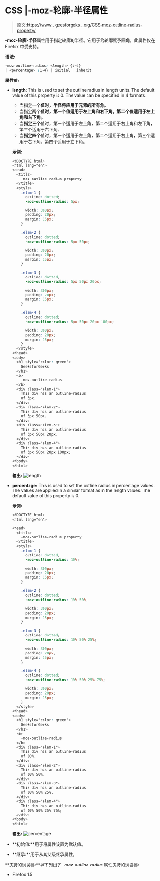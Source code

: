 # CSS |-moz-轮廓-半径属性

> 原文:[https://www . geesforgeks . org/CSS-moz-outline-radius-property/](https://www.geeksforgeeks.org/css-moz-outline-radius-property/)

**-moz-轮廓-半径**属性用于指定轮廓的半径。它用于给轮廓赋予圆角。此属性仅在 Firefox 中受支持。

**语法:**

```css
-moz-outline-radius: <length> {1-4} 
| <percentage> (1-4} | initial | inherit
```

**属性值:**

*   **length:** This is used to set the outline radius in length units. The default value of this property is 0.
    The value can be specified in 4 formats.
    *   当指定一个**值时，半径将应用于元素的所有角。**
    *   当指定两个**值时，第一个值适用于左上角和右下角，第二个值适用于左上角和右下角。**
    *   当**指定三个**值时，第一个适用于左上角，第二个适用于右上角和左下角，第三个适用于右下角。
    *   当**指定四个**值时，第一个适用于左上角，第二个适用于右上角，第三个适用于右下角，第四个适用于左下角。

    **示例:**

    ```css
    <!DOCTYPE html>
    <html lang="en">
    <head>
      <title>
        -moz-outline-radius property
      </title>
      <style>
        .elem-1 {
          outline: dotted;
          -moz-outline-radius: 5px;

          width: 300px;
          padding: 20px;
          margin: 15px;
        }

        .elem-2 {
          outline: dotted;
          -moz-outline-radius: 5px 50px;

          width: 300px;
          padding: 20px;
          margin: 15px;
        }

        .elem-3 {
          outline: dotted;
          -moz-outline-radius: 5px 50px 20px;

          width: 300px;
          padding: 20px;
          margin: 15px;
        }

        .elem-4 {
          outline: dotted;
          -moz-outline-radius: 5px 50px 20px 100px;

          width: 300px;
          padding: 20px;
          margin: 15px;
        }
      </style>
    </head>
    <body>
      <h1 style="color: green">
        GeeksforGeeks
      </h1>
      <b>
        -moz-outline-radius
      </b>
      <div class="elem-1">
        This div has an outline-radius
        of 5px.
      </div>
      <div class="elem-2">
        This div has an outline-radius
        of 5px 50px.
      </div>
      <div class="elem-3">
        This div has an outline-radius
        of 5px 50px 20px.
      </div>
      <div class="elem-4">
        This div has an outline-radius
        of 5px 50px 20px 100px;
      </div>
    </body>
    </html>
    ```

    **输出:**
    ![length](img/dccac27574e545426a47b69a16b1752a.png)

*   **percentage:** This is used to set the outline radius in percentage values. The values are applied in a similar format as in the length values. The default value of this property is 0.

    **示例:**

    ```css
    <!DOCTYPE html>
    <html lang="en">

    <head>
      <title>
        -moz-outline-radius property
      </title>
      <style>
        .elem-1 {
          outline: dotted;
          -moz-outline-radius: 10%;

          width: 300px;
          padding: 20px;
          margin: 15px;
        }

        .elem-2 {
          outline: dotted;
          -moz-outline-radius: 10% 50%;

          width: 300px;
          padding: 20px;
          margin: 15px;
        }

        .elem-3 {
          outline: dotted;
          -moz-outline-radius: 10% 50% 25%;

          width: 300px;
          padding: 20px;
          margin: 15px;
        }

        .elem-4 {
          outline: dotted;
          -moz-outline-radius: 10% 50% 25% 75%;

          width: 300px;
          padding: 20px;
          margin: 15px;
        }
      </style>
    </head>
    <body>
      <h1 style="color: green">
        GeeksforGeeks
      </h1>
      <b>
        -moz-outline-radius
      </b>
      <div class="elem-1">
        This div has an outline-radius
        of 10%.
      </div>
      <div class="elem-2">
        This div has an outline-radius
        of 10% 50%.
      </div>
      <div class="elem-3">
        This div has an outline-radius
        of 10% 50% 25%.
      </div>
      <div class="elem-4">
        This div has an outline-radius
        of 10% 50% 25% 75%;
      </div>
    </body>
    </html>
    ```

    **输出:**
    ![percentage](img/8e9cc1dc854040704a88fd95435662f0.png)

*   **初始值:**用于将属性设置为默认值。
*   **继承:**用于从其父级继承属性。

**支持的浏览器:**以下列出了 *-moz-outline-radius* 属性支持的浏览器:

*   Firefox 1.5